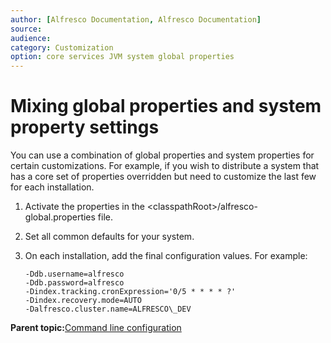 ```yaml
---
author: [Alfresco Documentation, Alfresco Documentation]
source: 
audience: 
category: Customization
option: core services JVM system global properties
---
```


# Mixing global properties and system property settings

You can use a combination of global properties and system properties for certain customizations. For example, if you wish to distribute a system that has a core set of properties overridden but need to customize the last few for each installation.

1.  Activate the properties in the <classpathRoot\>/alfresco-global.properties file.

2.  Set all common defaults for your system.

3.  On each installation, add the final configuration values. For example:

    ```
    -Ddb.username=alfresco
    -Ddb.password=alfresco 
    -Dindex.tracking.cronExpression='0/5 * * * * ?' 
    -Dindex.recovery.mode=AUTO 
    -Dalfresco.cluster.name=ALFRESCO\_DEV
    ```


**Parent topic:**[Command line configuration](../concepts/cmd-line-config.md)


